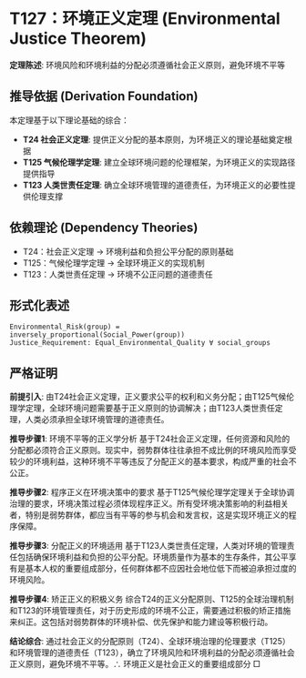 # T127：环境正义定理 (Environmental Justice Theorem)  

**定理陈述**: 环境风险和环境利益的分配必须遵循社会正义原则，避免环境不平等

## 推导依据 (Derivation Foundation)
本定理基于以下理论基础的综合：
- **T24 社会正义定理**: 提供正义分配的基本原则，为环境正义的理论基础奠定根据
- **T125 气候伦理学定理**: 建立全球环境问题的伦理框架，为环境正义的实现路径提供指导
- **T123 人类世责任定理**: 确立全球环境管理的道德责任，为环境正义的必要性提供伦理支撑

## 依赖理论 (Dependency Theories)
- T24：社会正义定理 → 环境利益和负担公平分配的原则基础
- T125：气候伦理学定理 → 全球环境正义的实现机制
- T123：人类世责任定理 → 环境不公正问题的道德责任  

## 形式化表述  
```
Environmental_Risk(group) = inversely_proportional(Social_Power(group))  
Justice_Requirement: Equal_Environmental_Quality ∀ social_groups  
```

## 严格证明  

**前提引入**:
由T24社会正义定理，正义要求公平的权利和义务分配；由T125气候伦理学定理，全球环境问题需要基于正义原则的协调解决；由T123人类世责任定理，人类必须承担全球环境管理的道德责任。

**推导步骤1**: 环境不平等的正义学分析
基于T24社会正义定理，任何资源和风险的分配都必须符合正义原则。现实中，弱势群体往往承担不成比例的环境风险而享受较少的环境利益，这种环境不平等违反了分配正义的基本要求，构成严重的社会不公正。

**推导步骤2**: 程序正义在环境决策中的要求
基于T125气候伦理学定理关于全球协调治理的要求，环境决策过程必须体现程序正义。所有受环境决策影响的利益相关者，特别是弱势群体，都应当有平等的参与机会和发言权，这是实现环境正义的程序保障。

**推导步骤3**: 分配正义的环境适用
基于T123人类世责任定理，人类对环境的管理责任包括确保环境利益和负担的公平分配。环境质量作为基本的生存条件，其公平享有是基本人权的重要组成部分，任何群体都不应因社会地位低下而被迫承担过度的环境风险。

**推导步骤4**: 矫正正义的积极义务
综合T24的正义分配原则、T125的全球治理机制和T123的环境管理责任，对于历史形成的环境不公正，需要通过积极的矫正措施来纠正。这包括对弱势群体的环境补偿、优先保护和能力建设等积极行动。

**结论综合**:
通过社会正义的分配原则（T24）、全球环境治理的伦理要求（T125）和环境管理的道德责任（T123），确立了环境风险和环境利益的分配必须遵循社会正义原则，避免环境不平等。∴ 环境正义是社会正义的重要组成部分 □  